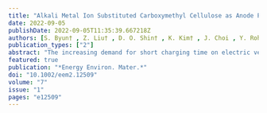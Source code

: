 ```yaml
---
title: "Alkali Metal Ion Substituted Carboxymethyl Cellulose as Anode Polymeric Binders for Rapidly Chargeable Lithium-Ion Batteries"
date: 2022-09-05
publishDate: 2022-09-05T11:35:39.667218Z
authors: [S. Byun† , Z. Liu† , D. O. Shin† , K. Kim† , J. Choi , Y. Roh , D. Jin , S. Jung , K. -G. Kim, Y. -G. Lee*, <b>S. Ringe*</b>, Y.M. Lee* ]
publication_types: ["2"]
abstract: "The increasing demand for short charging time on electric vehicles has motivated realization of fast chargeable lithium-ion batteries (LIBs). However, shortening charging time of LIBs is limited by Li<sup>+</sup> intercalation process consisting of liquid-phase diffusion, de-solvation, SEI crossing, and solid-phase diffusion. Herein, we propose a new strategy to accelerate de-solvation step through control of interaction between polymeric binder and solvent-Li<sup>+</sup> complexes. For this purpose, three alkali metal ions (Li<sup>+</sup>, Na<sup>+</sup>, and K<sup>+</sup>) substituted carboxymethyl cellulose (Li<sup>-</sup>, Na<sup>-</sup>, and K-CMC) are prepared to examine the effects of metal ions on their performance. The lowest activation energy of de-solvation and the highest chemical diffusion coefficient were observed for Li-CMC. Specifically, Li-CMC cell with a capacity of 3 mAh cm<sup>-2</sup> could be charged to >95% in 10 min, while a value above >85% was observed after 150 cycles. Thus, the presented approach holds great promise for the realization of fast charging."
featured: true
publication: "*Energy Environ. Mater.*"
doi: "10.1002/eem2.12509"
volume: "7"
issue: "1"
pages: "e12509"
---
```


